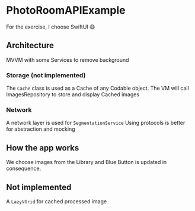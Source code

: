 # PhotoRoomAPIExample

For the exercise, I choose SwiftUI 😅

## Architecture
MVVM with some Services to remove background

### Storage (not implemented)
The `Cache` class is used as a Cache of any Codable object.
The VM will call ImagesRepository to store and display Cached images

### Network
A network layer is used for `SegmentationService`
Using protocols is better for abstraction and mocking

## How the app works
We choose images from the Library and Blue Button is updated in consequence.

## Not implemented
A `LazyVGrid` for cached processed image
